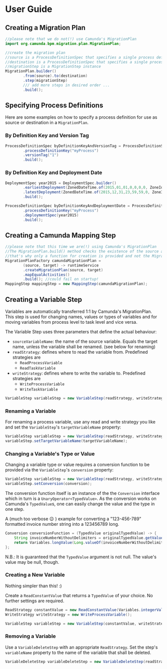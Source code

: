 # User Guide

## Creating a Migration Plan

```java
//please note that we do not(!) use Camunda's MigrationPlan
import org.camunda.bpm.migration.plan.MigrationPlan;

//create the migration plan
//source is a ProcessDefinitionSpec that specifies a single process definition who's instance shall be migrated
//destination is a ProcessDefinitionSpec that specifies a single process definition where the instances should be migrated to.
//migrationStep is a MigrationStep instance
MigrationPlan.builder()
		.from(source).to(destination)
		.step(migrationStep)
		/// add more steps in desired order ...
		.build();
```

## Specifying Process Definitions

Here are some examples on how to specify a process definition for use as source or destination in a `MigrationPlan`.

### By Definition Key and Version Tag
```java
ProcessDefinitionSpec byDefinitionKeyAndVersionTag = ProcessDefinitionSpec.builder()
		.processDefinitionKey("myProcess")
		.versionTag("1")
		.build();
```

### By Definition Key and Deployment Date
```java
DeploymentSpec year2015 = DeploymentSpec.builder()
		.earliestDeployment(ZonedDateTime.of(2015,01,01,0,0,0,0, ZoneId.of("CET")))
		.latestDeployment(ZonedDateTime.of(2015,12,31,23,59,59,0, ZoneId.of("CET")))
		.build();

ProcessDefinitionSpec byDefinitionKeyAndDeploymentDate = ProcessDefinitionSpec.builder()
		.processDefinitionKey("myProcess")
		.deploymentSpec(year2015)
		.build();
```

## Creating a Camunda Mapping Step

```java
//please note that this time we are(!) using Camunda's MigrationPlan
//The MigrationPlan.build() method checks the existence of the source and target ProcessDefinitions,
//that's why only a function for creation is provided and not the MigrationPlan itself
MigrationPlanFactory camundaMigrationPlan =
		(source, target) -> runtimeService
		.createMigrationPlan(source, target)
		.mapEqualActivities()
		.build(); //could fail on startup!
MappingStep mappingStep = new MappingStep(camundaMigrationPlan);
```

## Creating a Variable Step

Variables are automatically transferred 1:1 by Camunda's MigrationPlan.
 This step is used for changing names, values or types of variables and
 for moving variables from process level to task level and vice versa.

The Variable Step uses three parameters that define the actual behaviour:

- `sourceVariableName`: the name of the source variable. Equals the target name, unless the variable shall be renamed. (see below for renaming)
- `readStrategy`: defines where to read the variable from. Predefined strategies are
  - `ReadProcessVariable`
  - `ReadTaskVariable`
- `writeStrategy`: defines where to write the variable to. Predefined strategies are
  - `WriteProcessVariable`
  - `WriteTaskVariable`

```java
VariableStep variableStep = new VariableStep(readStrategy, writeStrategy, sourceVariableName);
```

### Renaming a Variable

For renaming a process variable, use any read and write strategy you like
and set the `VariableStep`'s `targetVariableName` property:

 ```java
VariableStep variableStep = new VariableStep(readStrategy, writeStrategy, sourceVariableName);
variableStep.setTargetVariableName(targetVariableName);
```

### Changing a Variable's Type or Value

Changing a variable type or value requires a conversion function to be provided
via the `VariableStep`'s `conversion` property:

 ```java
VariableStep variableStep = new VariableStep(readStrategy, writeStrategy, sourceVariableName);
variableStep.setConversion(conversion);
```

The conversion function itself is an instance of the the `Conversion`
interface which in turn is a `UnaryOperator<TypedValue>`.
As the conversion works on Camunda's `TypedValue`s, one can easily change
the value and the type in one step.

A (much too verbose :wink: ) example for converting a "123-456-789" formatted invoice number string into a 123456789 long.
```java
Conversion conversionFunction = (TypedValue originalTypedValue) -> {
	String invoiceNumberWithoutDelimiters = originalTypedValue.getValue().toString().replace("-", "");
	return Variables.longValue(Long.valueOf(invoiceNumberWithoutDelimiters));
};
```

N.B.: It is guaranteed that the `TypedValue` argument is not null. The value's value may be null, though.

### Creating a New Variable

Nothing simpler than this! :)

Create a `ReadConstantValue` that returns a `TypedValue` of your choice. No further settings are required.

```java
ReadStrategy constantValue = new ReadConstantValue(Variables.integerValue(42));
WriteStrategy writeStrategy = new WriteProcessVariable();

VariableStep variableStep = new VariableStep(constantValue, writeStrategy, "theAnswer");
```

### Removing a Variable

Use a `VariableDeleteStep` with an appropriate `ReadStrategy`.
Set the step's `variableName` property to the name of the variable that shall be deleted.

```java
VariableDeleteStep variableDeleteStep = new VariableDeleteStep(readStrategy, variableName);
```
